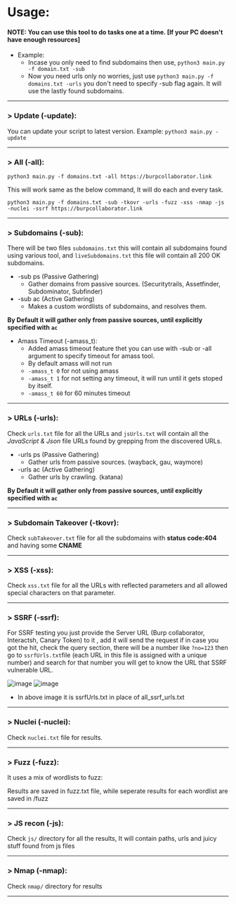 # Usage:

#### NOTE: You can use this tool to do tasks one at a time. [If your PC doesn't have enough resources]
* Example:
   * Incase you only need to find subdomains then use, `python3 main.py -f domain.txt -sub`
   * Now you need urls only no worries, just use `python3 main.py -f domains.txt -urls` you don't need to specify -sub flag again. It will use the lastly found subdomains.

---

### > Update (-update):
You can update your script to latest version.
Example: `python3 main.py -update`

---

### > All (-all):
`python3 main.py -f domains.txt -all https://burpcollaborator.link`

This will work same as the below command, It will do each and every task.

`python3 main.py -f domains.txt -sub -tkovr -urls -fuzz -xss -nmap -js -nuclei -ssrf https://burpcollaborator.link`

---

### > Subdomains (-sub):
There will be two files `subdomains.txt` this will contain all subdomains found using various tool, and `liveSubdomains.txt` this file will contain all 200 OK subdomains.
* -sub ps (Passive Gathering)
  * Gather domains from passive sources. (Securitytrails, Assetfinder, Subdominator, Subfinder)
* -sub ac (Active Gathering)
  * Makes a custom wordlists of subdomains, and resolves them.
  
**By Default it will gather only from passive sources, until explicitly specified with `ac`**
* Amass Timeout (-amass_t):
  * Added amass timeout feature thet you can use with -sub or -all argument to specify timeout for amass tool.
  * By default amass will not run
  * `-amass_t 0` for not using amass
  * `-amass_t 1` for not setting any timeout, it will run until it gets stoped by itself.
  * `-amass_t 60` for 60 minutes timeout

---

### > URLs (-urls): 
Check `urls.txt` file for all the URLs and `jsUrls.txt`  will contain all the *JavaScript & Json* file URLs found by grepping from the discovered URLs.
* -urls ps (Passive Gathering)
  * Gather urls from passive sources. (wayback, gau, waymore)
* -urls ac (Active Gathering)
  * Gather urls by crawling. (katana)
  
**By Default it will gather only from passive sources, until explicitly specified with `ac`**

---

### > Subdomain Takeover (-tkovr):
Check `subTakeover.txt` file for all the subdomains with **status code:404** and having some **CNAME**

---

### > XSS (-xss):
Check `xss.txt` file for all the URLs with reflected parameters and all allowed special characters on that parameter. 

---

### > SSRF (-ssrf):
For SSRF testing you just provide the Server URL (Burp collaborator, Interactsh, Canary Token) to it , add it will send the request if in case you got the hit, check the query section, there will be a number like `?no=123` then go to `ssrfUrls.txt`file (each URL in this file is assigned with a unique number) and search for that number you will get to know the URL that SSRF vulnerable URL.

![image](https://github.com/Kirosci/Project-Recon/assets/106021529/6950b0ce-3ac5-4b22-8bdb-d57895684f9b)
![image](https://github.com/Kirosci/Project-Recon/assets/106021529/40e4ca81-664e-4a07-9c8b-51897b07226d)
* In above image it is ssrfUrls.txt in place of all_ssrf_urls.txt

---

### > Nuclei (-nuclei):
Check `nuclei.txt` file for results. 

---

### > Fuzz (-fuzz):
It uses a mix of wordlists to fuzz:

Results are saved in fuzz.txt file, while seperate results for each wordlist are saved in /fuzz

---

### > JS recon (-js):
Check `js/` directory for all the results, It will contain paths, urls and juicy stuff found from js files

---

### > Nmap (-nmap):
Check `nmap/` directory for results

---
